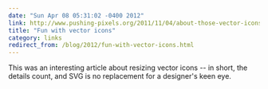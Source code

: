 ```yaml
---
date: "Sun Apr 08 05:31:02 -0400 2012"
link: http://www.pushing-pixels.org/2011/11/04/about-those-vector-icons.html
title: "Fun with vector icons"
category: links
redirect_from: /blog/2012/fun-with-vector-icons.html
---
```


This was an interesting article about resizing vector icons -- in short, the
details count, and SVG is no replacement for a designer's keen eye.
